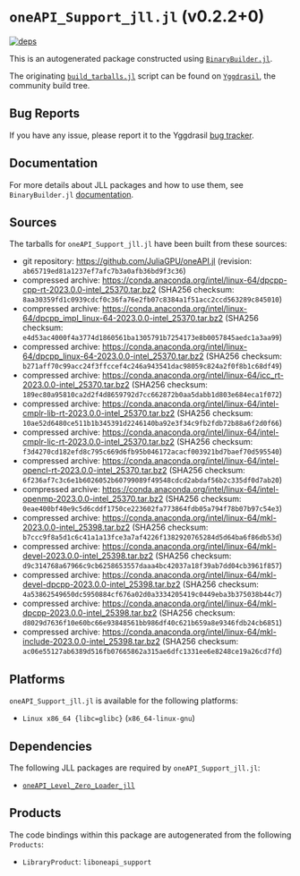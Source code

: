 # `oneAPI_Support_jll.jl` (v0.2.2+0)

[![deps](https://juliahub.com/docs/oneAPI_Support_jll/deps.svg)](https://juliahub.com/ui/Packages/oneAPI_Support_jll/25SX0?page=2)

This is an autogenerated package constructed using [`BinaryBuilder.jl`](https://github.com/JuliaPackaging/BinaryBuilder.jl).

The originating [`build_tarballs.jl`](https://github.com/JuliaPackaging/Yggdrasil/blob/42ca47d754cb2d93205ce8a9208929b10374aa3c/O/oneAPI_Support/build_tarballs.jl) script can be found on [`Yggdrasil`](https://github.com/JuliaPackaging/Yggdrasil/), the community build tree.

## Bug Reports

If you have any issue, please report it to the Yggdrasil [bug tracker](https://github.com/JuliaPackaging/Yggdrasil/issues).

## Documentation

For more details about JLL packages and how to use them, see `BinaryBuilder.jl` [documentation](https://docs.binarybuilder.org/stable/jll/).

## Sources

The tarballs for `oneAPI_Support_jll.jl` have been built from these sources:

* git repository: https://github.com/JuliaGPU/oneAPI.jl (revision: `ab65719ed81a1237ef7afc7b3a0afb36bd9f3c36`)
* compressed archive: https://conda.anaconda.org/intel/linux-64/dpcpp-cpp-rt-2023.0.0-intel_25370.tar.bz2 (SHA256 checksum: `8aa30359fd1c0939cdcf0c36fa76e2fb07c8384a1f51acc2ccd563289c845010`)
* compressed archive: https://conda.anaconda.org/intel/linux-64/dpcpp_impl_linux-64-2023.0.0-intel_25370.tar.bz2 (SHA256 checksum: `e4d53ac4000f4a3774d1860561ba1305791b7254173e8b0057845aedc1a3aa99`)
* compressed archive: https://conda.anaconda.org/intel/linux-64/dpcpp_linux-64-2023.0.0-intel_25370.tar.bz2 (SHA256 checksum: `b271aff70c99acc24f3ffccef4c246a943541dac98059c824a2f0f8b1c68df49`)
* compressed archive: https://conda.anaconda.org/intel/linux-64/icc_rt-2023.0.0-intel_25370.tar.bz2 (SHA256 checksum: `189ec80a95810ca2d2f4d8659792d7cc662872b0aa5dabb1d803e684eca1f072`)
* compressed archive: https://conda.anaconda.org/intel/linux-64/intel-cmplr-lib-rt-2023.0.0-intel_25370.tar.bz2 (SHA256 checksum: `10ae52d6480ce511b1b345391d2246140ba92e3f34c9fb2fdb72b88a6f2d0f66`)
* compressed archive: https://conda.anaconda.org/intel/linux-64/intel-cmplr-lic-rt-2023.0.0-intel_25370.tar.bz2 (SHA256 checksum: `f3d4270cd182efd8c795c669d6fb95b046172acacf003921bd7baef70d595540`)
* compressed archive: https://conda.anaconda.org/intel/linux-64/intel-opencl-rt-2023.0.0-intel_25370.tar.bz2 (SHA256 checksum: `6f236af7c3c6e1b6026052b60799089f49548cdcd2abdaf56b2c335df0d7ab20`)
* compressed archive: https://conda.anaconda.org/intel/linux-64/intel-openmp-2023.0.0-intel_25370.tar.bz2 (SHA256 checksum: `0eae400bf40e9c5d6cddf1750ce223602fa773864fdb05a794f78b07b97c54e3`)
* compressed archive: https://conda.anaconda.org/intel/linux-64/mkl-2023.0.0-intel_25398.tar.bz2 (SHA256 checksum: `b7ccc9f8a5d1c6c41a1a13fce3a7af4226f1382920765284d5d64ba6f86db53d`)
* compressed archive: https://conda.anaconda.org/intel/linux-64/mkl-devel-2023.0.0-intel_25398.tar.bz2 (SHA256 checksum: `d9c314768a67966c9cb6258653557daaa4bc42037a18f39ab7dd04cb3961f857`)
* compressed archive: https://conda.anaconda.org/intel/linux-64/mkl-devel-dpcpp-2023.0.0-intel_25398.tar.bz2 (SHA256 checksum: `4a53862549650dc5950884cf676a02d0a3334205419c0449eba3b375038b44c7`)
* compressed archive: https://conda.anaconda.org/intel/linux-64/mkl-dpcpp-2023.0.0-intel_25398.tar.bz2 (SHA256 checksum: `d8029d7636f10e60bc66e93848561bb986df40c621b659a8e9346fdb24cb6851`)
* compressed archive: https://conda.anaconda.org/intel/linux-64/mkl-include-2023.0.0-intel_25398.tar.bz2 (SHA256 checksum: `ac06e55127ab6389d516fb07665862a315ae6dfc1331ee6e8248ce19a26cd7fd`)

## Platforms

`oneAPI_Support_jll.jl` is available for the following platforms:

* `Linux x86_64 {libc=glibc}` (`x86_64-linux-gnu`)

## Dependencies

The following JLL packages are required by `oneAPI_Support_jll.jl`:

* [`oneAPI_Level_Zero_Loader_jll`](https://github.com/JuliaBinaryWrappers/oneAPI_Level_Zero_Loader_jll.jl)

## Products

The code bindings within this package are autogenerated from the following `Products`:

* `LibraryProduct`: `liboneapi_support`
